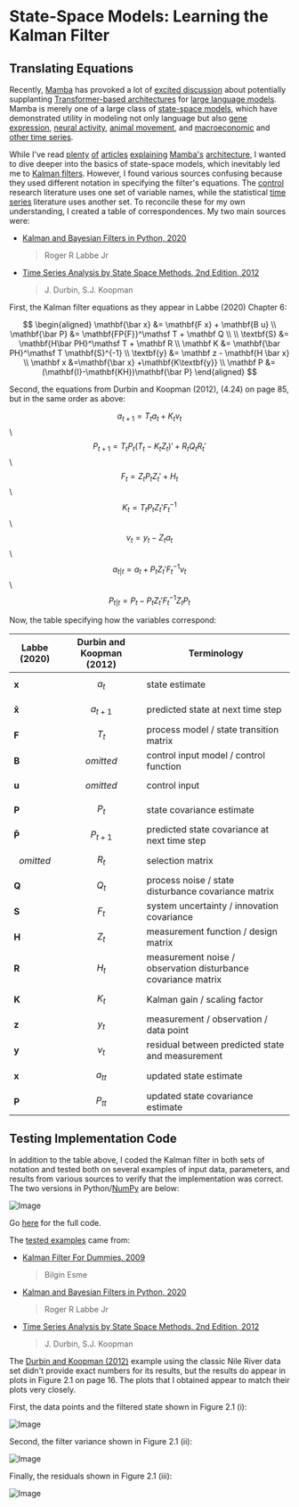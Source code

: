 
# State-Space Models:  Learning the Kalman Filter

## Translating Equations

Recently, [Mamba](https://arxiv.org/abs/2312.00752) has provoked a lot of [excited discussion](https://www.deeplearning.ai/the-batch/issue-244/) about potentially supplanting [Transformer-based architectures](https://en.wikipedia.org/wiki/Transformer_(deep_learning_architecture)) for [large language models](https://en.wikipedia.org/wiki/Large_language_model).  Mamba is merely one of a large class of [state-space models](https://probml.github.io/ssm-book/chapters/ssm/ssm_intro.html), which have demonstrated utility in modeling not only language but also [gene expression](https://doi.org/10.1093/bioinformatics/bth093), [neural activity](https://doi.org/10.1007/s10827-009-0179-x), [animal movement](https://doi.org/10.1016/j.tree.2007.10.009), and [macroeconomic](https://doi.org/10.1111/joes.12405) and [other time series](https://www.google.com/books/edition/Time_Series_Analysis_by_State_Space_Meth/lGyshsfkLrIC).

While I've read [plenty](https://huggingface.co/blog/lbourdois/get-on-the-ssm-train) [of](https://newsletter.maartengrootendorst.com/p/a-visual-guide-to-mamba-and-state) [articles]( https://cnichkawde.github.io/statespacesequencemodels.html) [explaining](https://srush.github.io/annotated-mamba/hard.html) [Mamba's](https://jackcook.com/2024/02/23/mamba.html) [architecture](https://jameschen.io/jekyll/update/2024/02/12/mamba.html), I wanted to dive deeper into the basics of state-space models, which inevitably led me to [Kalman filters](https://en.wikipedia.org/wiki/Kalman_filter).  However, I found various sources confusing because they used different notation in specifying the filter's equations.  The [control](https://en.wikipedia.org/wiki/Control_system) research literature uses one set of variable names, while the statistical [time series](https://en.wikipedia.org/wiki/Time_series) literature uses another set.  To reconcile these for my own understanding, I created a table of correspondences.  My two main sources were:

- [Kalman and Bayesian Filters in Python, 2020](
    https://rlabbe.github.io/Kalman-and-Bayesian-Filters-in-Python/)
    > Roger R Labbe Jr

- [Time Series Analysis by State Space Methods, 2nd Edition, 2012](
    https://www.google.com/books/edition/Time_Series_Analysis_by_State_Space_Meth/lGyshsfkLrIC)
    > J. Durbin, S.J. Koopman

First, the Kalman filter equations as they appear in Labbe (2020) Chapter 6:

$$
\begin{aligned}
\mathbf{\bar x} &= \mathbf{F x} + \mathbf{B u} \\
\mathbf{\bar P} &= \mathbf{FP{F}}^\mathsf T + \mathbf Q \\
\\
\textbf{S} &= \mathbf{H\bar PH}^\mathsf T + \mathbf R \\
\mathbf K &= \mathbf{\bar PH}^\mathsf T \mathbf{S}^{-1} \\
\textbf{y} &= \mathbf z - \mathbf{H \bar x} \\
\mathbf x &=\mathbf{\bar x} +\mathbf{K\textbf{y}} \\
\mathbf P &= (\mathbf{I}-\mathbf{KH})\mathbf{\bar P}
\end{aligned}
$$

Second, the equations from Durbin and Koopman (2012), (4.24) on page 85, but in the same order as above:

$$ a_{t+1} = T_t a_t + K_t v_t $$
\\
$$ P_{t+1} = T_t P_t (T_t - K_t Z_t)' + R_t Q_t R_t' $$
\\
$$ F_t = Z_t P_t Z_t' + H_t $$
\\
$$ K_t = T_t P_t Z_t' F_t^{-1} $$
\\
$$ v_t = y_t - Z_t a_t $$
\\
$$ a_{t|t} = a_t + P_t Z_t' F_t^{-1} v_t $$
\\
$$ P_{t|t} = P_t - P_t Z_t' F_t^{-1} Z_t P_t $$

Now, the table specifying how the variables correspond:

| Labbe (2020) | Durbin and Koopman (2012) | Terminology |
| -- | -- | -- |
| $\mathbf x$ | $$a_t$$ | state estimate |
| $\mathbf {\bar x}$ | $$a_{t+1}$$ | predicted state at next time step |
| $\mathbf F$ | $$T_t$$ | process model / state transition matrix |
| $\mathbf B$ | $$omitted$$ | control input model / control function |
| $\mathbf u$ | $$omitted$$ | control input |
| $\mathbf P$ | $$P_t$$ | state covariance estimate |
| $\mathbf {\bar P}$ | $$P_{t+1}$$ | predicted state covariance at next time step |
| $$omitted$$ | $$R_t$$ | selection matrix |
| $\mathbf Q$ | $$Q_t$$ | process noise / state disturbance covariance matrix |
| $\mathbf S$ | $$F_t$$ | system uncertainty / innovation covariance |
| $\mathbf H$ | $$Z_t$$ | measurement function / design matrix |
| $\mathbf R$ | $$H_t$$ | measurement noise / observation disturbance covariance matrix |
| $\mathbf K$ | $$K_t$$ | Kalman gain / scaling factor |
| $\mathbf z$ | $$y_t$$ | measurement / observation / data point |
| $\mathbf y$ | $$v_t$$ | residual between predicted state and measurement |
| $\mathbf x$ | $$a_{tt}$$ | updated state estimate |
| $\mathbf P$ | $$P_{tt}$$ | updated state covariance estimate |

## Testing Implementation Code

In addition to the table above, I coded the Kalman filter in both sets of notation and tested both on several examples of input data, parameters, and results from various sources to verify that the implementation was correct.  The two versions in Python/[NumPy](https://numpy.org/) are below:

![Image](./output/kalman_code.png)

Go [here](https://github.com/afairless/kalman_filter/blob/main/src/kalman_filter.py) for the full code.

The [tested examples](https://github.com/afairless/kalman_filter/blob/main/tests/test_kalman_filter.py) came from:

- [Kalman Filter For Dummies, 2009](
    http://bilgin.esme.org/BitsAndBytes/KalmanFilterforDummies)
    > Bilgin Esme

- [Kalman and Bayesian Filters in Python, 2020](
    https://rlabbe.github.io/Kalman-and-Bayesian-Filters-in-Python/)
    > Roger R Labbe Jr

- [Time Series Analysis by State Space Methods, 2nd Edition, 2012](
    https://www.google.com/books/edition/Time_Series_Analysis_by_State_Space_Meth/lGyshsfkLrIC)
    > J. Durbin, S.J. Koopman

The [Durbin and Koopman (2012)](https://www.google.com/books/edition/Time_Series_Analysis_by_State_Space_Meth/lGyshsfkLrIC) example using the classic Nile River data set didn't provide exact numbers for its results, but the results do appear in plots in Figure 2.1 on page 16.  The plots that I obtained appear to match their plots very closely.

First, the data points and the filtered state shown in Figure 2.1 (i):

![Image](./output/filter_state_with_data.png)

Second, the filter variance shown in Figure 2.1 (ii):

![Image](./output/filter_variance.png)

Finally, the residuals shown in Figure 2.1 (iii):

![Image](./output/prediction_errors.png)
